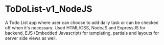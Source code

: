 # ToDoList-v1_NodeJS

A Todo List app where user can choose to add daily task or can be checked off when it's necessary. Used HTML/CSS, NodeJS and ExpressJS for backend, EJS (Embedded Javascript) for templating, partials and layouts for server side views as well. 
